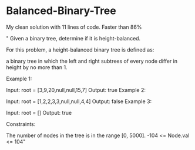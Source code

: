 # Balanced-Binary-Tree
My clean solution with 11 lines of code. Faster than 86%

"
Given a binary tree, determine if it is height-balanced.

For this problem, a height-balanced binary tree is defined as:

a binary tree in which the left and right subtrees of every node differ in height by no more than 1.

 

Example 1:


Input: root = [3,9,20,null,null,15,7]
Output: true
Example 2:


Input: root = [1,2,2,3,3,null,null,4,4]
Output: false
Example 3:

Input: root = []
Output: true
 

Constraints:

The number of nodes in the tree is in the range [0, 5000].
-104 <= Node.val <= 104"
